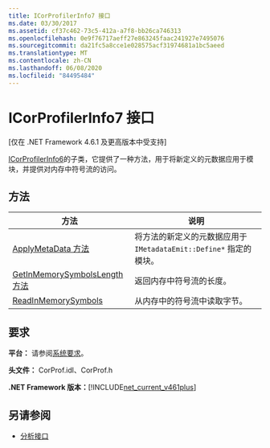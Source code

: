 ```yaml
---
title: ICorProfilerInfo7 接口
ms.date: 03/30/2017
ms.assetid: cf37c462-73c5-412a-a7f8-bb26ca746313
ms.openlocfilehash: 0e9f76717aeff27e863245faac241927e7495076
ms.sourcegitcommit: da21fc5a8cce1e028575acf31974681a1bc5aeed
ms.translationtype: MT
ms.contentlocale: zh-CN
ms.lasthandoff: 06/08/2020
ms.locfileid: "84495484"
---
```

# <a name="icorprofilerinfo7-interface"></a>ICorProfilerInfo7 接口
[仅在 .NET Framework 4.6.1 及更高版本中受支持]  
  
 [ICorProfilerInfo6](icorprofilerinfo6-interface.md)的子类，它提供了一种方法，用于将新定义的元数据应用于模块，并提供对内存中符号流的访问。  
  
## <a name="methods"></a>方法  
  
|方法|说明|  
|------------|-----------------|  
|[ApplyMetaData 方法](icorprofilerinfo7-applymetadata-method.md)|将方法的新定义的元数据应用于 `IMetadataEmit::Define*` 指定的模块。|  
|[GetInMemorySymbolsLength 方法](icorprofilerinfo7-getinmemorysymbolslength-method.md)|返回内存中符号流的长度。|  
|[ReadInMemorySymbols](icorprofilerinfo7-readinmemorysymbols.md)|从内存中的符号流中读取字节。|  
  
## <a name="requirements"></a>要求  
 **平台：** 请参阅[系统要求](../../get-started/system-requirements.md)。  
  
 **头文件：** CorProf.idl、CorProf.h  
  
 **.NET Framework 版本：**[!INCLUDE[net_current_v461plus](../../../../includes/net-current-v461plus-md.md)]  
  
## <a name="see-also"></a>另请参阅

- [分析接口](profiling-interfaces.md)
